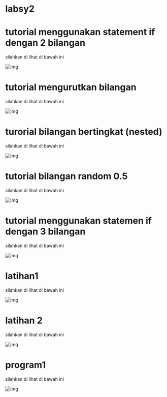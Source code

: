 # labsy2

# tutorial menggunakan statement if dengan 2 bilangan

silahkan di lihat di bawah ini

![img](screenshot/png1)

# tutorial mengurutkan bilangan

silahkan di lihat di bawah ini

![img](screenshot/png2)

# turorial bilangan bertingkat (nested)

silahkan di lihat di bawah ini

![img](sreenshot/png3)

# tutorial bilangan random 0.5

silahkan di lihat di bawah ini

![img](screenshot/png4)

# tutorial menggunakan statemen if dengan 3 bilangan

silahkan di lihat di bawah ini

![img](screenshot/file:///C:/Users/Ruslan/Pictures/Screenshot/png1.png )

# latihan1

silahkan di lihat di bawah ini

![img](screenshot/png6)

# latihan 2

silahkan di lihat di bawah ini

![img](screenshot/png7)

# program1

silahkan di lihat di bawah ini

![img](screenshot/png8)
